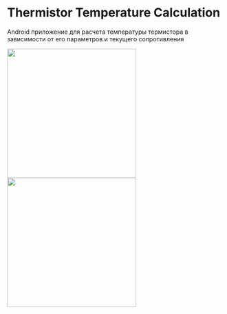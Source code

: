 # Thermistor Temperature Calculation
Android приложение для расчета температуры термистора в зависимости от его параметров и текущего сопротивления 

<p float="left">
  <img src="https://user-images.githubusercontent.com/84412648/227343581-e6b42530-da41-4901-bccd-e2b4bdcdb3db.jpg" width="300"/>
  <img src="https://user-images.githubusercontent.com/84412648/227343571-6cc57934-146b-4961-884d-0a1552a6c80d.jpg" width="300"/>
</p>
